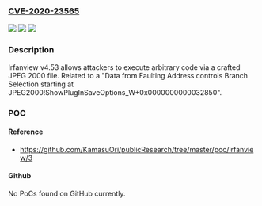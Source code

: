 ### [CVE-2020-23565](https://cve.mitre.org/cgi-bin/cvename.cgi?name=CVE-2020-23565)
![](https://img.shields.io/static/v1?label=Product&message=n%2Fa&color=blue)
![](https://img.shields.io/static/v1?label=Version&message=n%2Fa&color=blue)
![](https://img.shields.io/static/v1?label=Vulnerability&message=n%2Fa&color=brighgreen)

### Description

Irfanview v4.53 allows attackers to execute arbitrary code via a crafted JPEG 2000 file. Related to a "Data from Faulting Address controls Branch Selection starting at JPEG2000!ShowPlugInSaveOptions_W+0x0000000000032850".

### POC

#### Reference
- https://github.com/KamasuOri/publicResearch/tree/master/poc/irfanview/3

#### Github
No PoCs found on GitHub currently.

